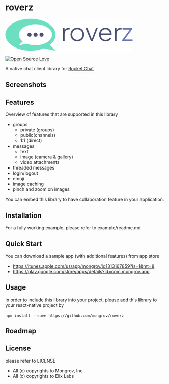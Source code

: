 # roverz
![alt text][logo]

[![Open Source Love](https://badges.frapsoft.com/os/v2/open-source.svg?v=103)](https://github.com/ellerbrock/open-source-badges/)


[logo]: src/images/logo-inverse.png "roverz"
A native chat client library for [Rocket.Chat](https://rocket.chat/)

## Screenshots
[screenshots]: docs/assets/roverz-oss-main-800px.png "Screenshots"

## Features

Overview of features that are supported in this library
   * groups
      * private (groups)
      * public(channels)
      * 1:1 (direct)
   * messages
      * text
      * image (camera & gallery)
      * video attachments
   * threaded messages
   * login/logout
   * emoji
   * image caching
   * pinch and zoom on images

You can embed this library to have collaboration feature in your application.

## Installation
For a fully working example, please refer to example/readme.md 

## Quick Start

You can download a sample app (with additional features) from app store
   * https://itunes.apple.com/us/app/mongrov/id1313167859?ls=1&mt=8
   * https://play.google.com/store/apps/details?id=com.mongrov.app
   

## Usage

In order to include this library into your project, please add this library to your react-native project by

``` npm install --save https://github.com/mongrov/roverz  ```

## Roadmap

## License
please refer to LICENSE

- All (c) copyrights to Mongrov, Inc
- All (c) copyrights to Elix Labs